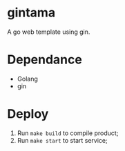# gintama

A go web template using gin.

# Dependance

- Golang
- gin

# Deploy

1. Run `make build` to compile product;
2. Run `make start` to start service;

